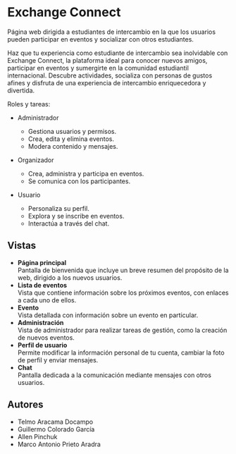 # Exchange Connect

Página web dirigida a estudiantes de intercambio en la que los usuarios pueden participar en eventos y socializar con otros estudiantes.  

Haz que tu experiencia como estudiante de intercambio sea inolvidable con Exchange Connect, la plataforma ideal para conocer nuevos amigos, participar en eventos y sumergirte en la comunidad estudiantil internacional. Descubre actividades, socializa con personas de gustos afines y disfruta de una experiencia de intercambio enriquecedora y divertida.

Roles y tareas:
- Administrador
  - Gestiona usuarios y permisos.
  - Crea, edita y elimina eventos.
  - Modera contenido y mensajes.

- Organizador
  - Crea, administra y participa en eventos.
  - Se comunica con los participantes.

- Usuario
  - Personaliza su perfil.
  - Explora y se inscribe en eventos.
  - Interactúa a través del chat.

## Vistas

- **Página principal**  
  Pantalla de bienvenida que incluye un breve resumen del propósito de la web, dirigido a los nuevos usuarios.
- **Lista de eventos**  
  Vista que contiene información sobre los próximos eventos, con enlaces a cada uno de ellos.
- **Evento**  
  Vista detallada con información sobre un evento en particular.
- **Administración**  
  Vista de administrador para realizar tareas de gestión, como la creación de nuevos eventos.
- **Perfil de usuario**  
  Permite modificar la información personal de tu cuenta, cambiar la foto de perfil y enviar mensajes. 
- **Chat**  
  Pantalla dedicada a la comunicación mediante mensajes con otros usuarios.

## Autores
- Telmo Aracama Docampo
- Guillermo Colorado García
- Allen Pinchuk
- Marco Antonio Prieto Aradra

